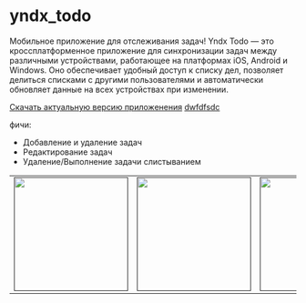 # yndx_todo

Мобильное приложение для отслеживания задач!
Yndx Todo — это кроссплатформенное приложение для синхронизации задач между различными устройствами, работающее на платформах iOS, Android и Windows. Оно обеспечивает удобный доступ к списку дел, позволяет делиться списками с другими пользователями и автоматически обновляет данные на всех устройствах при изменении.

[Скачать актуальную версию приложенения](https://drive.google.com/file/d/19iyd7RcAMWx4VuBh74tnHHUsjAOwjMTh/view?usp=sharing)
[dwfdfsdc](bachar://todo.app/)

фичи:
- Добавление и удаление задач
- Редактирование задач
- Удаление/Выполнение задачи слистыванием


<div style="text-align: center">
    <table>
        <tr>
            <td style="text-align: center">
                <a href="">
                    <img src="https://lh3.googleusercontent.com/u/0/drive-viewer/AKGpiha1e15M5OdOzndDKazHogcinrNu7DLUc6tTM4ehgegUenakl4_oXhhxiyv3oEovboZBqf_cB_6suF3qeRneCLM0O3Mt1QAVzxU=w2624-h1486-rw-v1" width="200"/>
                </a>
            </td>            
            <td style="text-align: center">
                <a href="">
                    <img src="https://lh3.googleusercontent.com/u/0/drive-viewer/AKGpihafreUcVfRuuumXCIwfzgpM9RZYWaQhX39kdyQTihlRMm0ANWvocY5oLi8ky-hfT2_AepJo8RXLoAAF9VcsR8WmXUHHUG50sio=w2624-h1486-rw-v1" width="200"/>
                </a>
            </td>
            <td style="text-align: center">
                <a href="">
                    <img src="https://lh3.googleusercontent.com/u/0/drive-viewer/AKGpihZiOBISNz_G1hfP36uf7ASh9HLhMKcoITwQrpkp8hEHOYA_hBd0bHxtGnK5djSIFw5ve71SyetxRL6k8PPYAB8SUGrF7yfntfw=w2624-h1486-rw-v1" width="200"/>
                </a>
            </td>
        </tr>
    </table>
</div>
